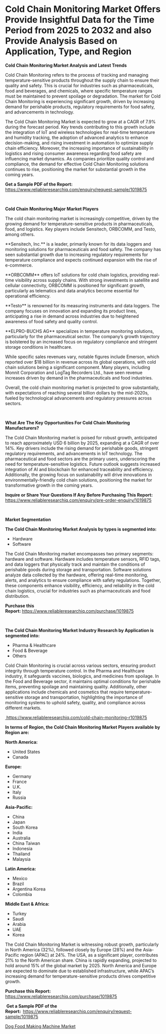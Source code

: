 <p><h1>Cold Chain Monitoring Market Offers Provide Insightful Data for the Time Period from 2025 to 2032 and also Provide Analysis Based on Application, Type, and Region</h1></p><p><strong>Cold Chain Monitoring Market Analysis and Latest Trends</strong></p>
<p><p>Cold Chain Monitoring refers to the process of tracking and managing temperature-sensitive products throughout the supply chain to ensure their quality and safety. This is crucial for industries such as pharmaceuticals, food and beverages, and chemicals, where specific temperature ranges must be maintained to prevent spoilage or degradation. The market for Cold Chain Monitoring is experiencing significant growth, driven by increasing demand for perishable products, regulatory requirements for food safety, and advancements in technology.</p><p>The Cold Chain Monitoring Market is expected to grow at a CAGR of 7.9% during the forecast period. Key trends contributing to this growth include the integration of IoT and wireless technologies for real-time temperature and humidity tracking, the adoption of advanced analytics to enhance decision-making, and rising investment in automation to optimize supply chain efficiency. Moreover, the increasing importance of sustainability in logistics and rising consumer awareness regarding food safety are influencing market dynamics. As companies prioritize quality control and compliance, the demand for effective Cold Chain Monitoring solutions continues to rise, positioning the market for substantial growth in the coming years.</p></p>
<p><strong>Get a Sample PDF of the Report:&nbsp;</strong> <a href="https://www.reliableresearchiq.com/enquiry/request-sample/1019875?utm_campaign=114&utm_medium=2&utm_source=Github&utm_content=ia&utm_term=18022025&utm_id=cold-chain-monitoring">https://www.reliableresearchiq.com/enquiry/request-sample/1019875</a></p>
<p>&nbsp;</p>
<p><strong>Cold Chain Monitoring Major Market Players</strong></p>
<p><p>The cold chain monitoring market is increasingly competitive, driven by the growing demand for temperature-sensitive products in pharmaceuticals, food, and logistics. Key players include Sensitech, ORBCOMM, and Testo, among others. </p><p>**Sensitech, Inc.** is a leader, primarily known for its data loggers and monitoring solutions for pharmaceuticals and food safety. The company has seen substantial growth due to increasing regulatory requirements for temperature compliance and expects continued expansion with the rise of e-commerce. </p><p>**ORBCOMM** offers IoT solutions for cold chain logistics, providing real-time visibility across supply chains. With strong investments in satellite and cellular connectivity, ORBCOMM is positioned for significant growth, particularly as telematics and data analytics become essential for operational efficiency.</p><p>**Testo** is renowned for its measuring instruments and data loggers. The company focuses on innovation and expanding its product lines, anticipating a rise in demand across industries due to heightened awareness of food safety and quality control.</p><p>**ELPRO-BUCHS AG** specializes in temperature monitoring solutions, particularly for the pharmaceutical sector. The company’s growth trajectory is bolstered by an increased focus on regulatory compliance and stringent storage conditions in healthcare.</p><p>While specific sales revenues vary, notable figures include Emerson, which reported over $18 billion in revenue across its global operations, with cold chain solutions being a significant component. Many players, including Monnit Corporation and LogTag Recorders Ltd., have seen revenue increases driven by demand in the pharmaceuticals and food industries.</p><p>Overall, the cold chain monitoring market is projected to grow substantially, with expectations of reaching several billion dollars by the mid-2020s, fueled by technological advancements and regulatory pressures across sectors.</p></p>
<p>&nbsp;</p>
<p><strong>What Are The Key Opportunities For Cold Chain Monitoring Manufacturers?</strong></p>
<p><p>The Cold Chain Monitoring market is poised for robust growth, anticipated to reach approximately USD 6 billion by 2025, expanding at a CAGR of over 14%. Key drivers include the rising demand for perishable goods, stringent regulatory requirements, and advancements in IoT technology. The pharmaceutical and food sectors are the primary users, underscoring the need for temperature-sensitive logistics. Future outlook suggests increased integration of AI and blockchain for enhanced traceability and efficiency. Additionally, the growing focus on sustainability will drive innovations in environmentally-friendly cold chain solutions, positioning the market for transformative growth in the coming years.</p></p>
<p><strong>Inquire or Share Your Questions If Any Before Purchasing This Report:</strong> <a href="https://www.reliableresearchiq.com/enquiry/pre-order-enquiry/1019875?utm_campaign=114&utm_medium=2&utm_source=Github&utm_content=ia&utm_term=18022025&utm_id=cold-chain-monitoring">https://www.reliableresearchiq.com/enquiry/pre-order-enquiry/1019875</a></p>
<p>&nbsp;</p>
<p><strong>Market Segmentation</strong></p>
<p><strong>The Cold Chain Monitoring Market Analysis by types is segmented into:</strong></p>
<p><ul><li>Hardware</li><li>Software</li></ul></p>
<p><p>The Cold Chain Monitoring market encompasses two primary segments: hardware and software. Hardware includes temperature sensors, RFID tags, and data loggers that physically track and maintain the conditions of perishable goods during storage and transportation. Software solutions analyze data collected by the hardware, offering real-time monitoring, alerts, and analytics to ensure compliance with safety regulations. Together, these components enhance visibility, efficiency, and reliability in the cold chain logistics, crucial for industries such as pharmaceuticals and food distribution.</p></p>
<p><strong>Purchase this Report:&nbsp;</strong><a href="https://www.reliableresearchiq.com/purchase/1019875?utm_campaign=114&utm_medium=2&utm_source=Github&utm_content=ia&utm_term=18022025&utm_id=cold-chain-monitoring">https://www.reliableresearchiq.com/purchase/1019875</a></p>
<p>&nbsp;</p>
<p><strong>The Cold Chain Monitoring Market Industry Research by Application is segmented into:</strong></p>
<p><ul><li>Pharma & Healthcare</li><li>Food & Beverage</li><li>Others</li></ul></p>
<p><p>Cold Chain Monitoring is crucial across various sectors, ensuring product integrity through temperature control. In the Pharma and Healthcare industry, it safeguards vaccines, biologics, and medicines from spoilage. In the Food and Beverage sector, it maintains optimal conditions for perishable items, preventing spoilage and maintaining quality. Additionally, other applications include chemicals and cosmetics that require temperature-sensitive storage and transportation, highlighting the importance of monitoring systems to uphold safety, quality, and compliance across different markets.</p></p>
<p><a href="https://www.reliableresearchiq.com/cold-chain-monitoring-r1019875?utm_campaign=114&utm_medium=2&utm_source=Github&utm_content=ia&utm_term=18022025&utm_id=cold-chain-monitoring">&nbsp;https://www.reliableresearchiq.com/cold-chain-monitoring-r1019875</a></p>
<p><strong>In terms of Region, the Cold Chain Monitoring Market Players available by Region are:</strong></p>
<p>
    <p> <strong> North America: </strong>
        <ul>
            <li>United States</li>
            <li>Canada</li>
        </ul>
        </p> 
    <p> <strong> Europe: </strong>
        <ul>
            <li>Germany</li>
            <li>France</li>
            <li>U.K.</li>
            <li>Italy</li>
            <li>Russia</li>
        </ul>
        </p> 
    <p> <strong> Asia-Pacific: </strong>
        <ul>
            <li>China</li>
            <li>Japan</li>
            <li>South Korea</li>
            <li>India</li>
            <li>Australia</li>
            <li>China Taiwan</li>
            <li>Indonesia</li>
            <li>Thailand</li>
            <li>Malaysia</li>
        </ul>
        </p> 
    <p> <strong> Latin America: </strong>
        <ul>
            <li>Mexico</li>
            <li>Brazil</li>
            <li>Argentina Korea</li>
            <li>Colombia</li>
        </ul>
        </p> 
    <p> <strong> Middle East & Africa: </strong>
        <ul>
            <li>Turkey</li>
            <li>Saudi</li>
            <li>Arabia</li>
            <li>UAE</li>
            <li>Korea</li>
        </ul>
    </p>
    </p>
<p><p>The Cold Chain Monitoring Market is witnessing robust growth, particularly in North America (32%), followed closely by Europe (28%) and the Asia-Pacific region (APAC) at 24%. The USA, as a significant player, contributes 21% to the North American share. China is rapidly expanding, projected to hold around 15% of the global market by 2025. North America and Europe are expected to dominate due to established infrastructure, while APAC’s increasing demand for temperature-sensitive products drives competitive growth.</p></p>
<p><strong>Purchase this Report: </strong><a href="https://www.reliableresearchiq.com/purchase/1019875?utm_campaign=114&utm_medium=2&utm_source=Github&utm_content=ia&utm_term=18022025&utm_id=cold-chain-monitoring">https://www.reliableresearchiq.com/purchase/1019875</a></p>
<p>&nbsp;<strong>Get a Sample PDF of the Report:&nbsp;&nbsp;</strong><a href="https://www.reliableresearchiq.com/enquiry/request-sample/1019875?utm_campaign=114&utm_medium=2&utm_source=Github&utm_content=ia&utm_term=18022025&utm_id=cold-chain-monitoring">https://www.reliableresearchiq.com/enquiry/request-sample/1019875</a></p>
<p><strong></strong></p>
<p><p><a href="https://github.com/rotencohen7j/Market-Research-Report-List-1/blob/main/dog-food-making-machine-market.md?utm_campaign=114&utm_medium=2&utm_source=Github&utm_content=ia&utm_term=18022025&utm_id=cold-chain-monitoring">Dog Food Making Machine Market</a></p></p>